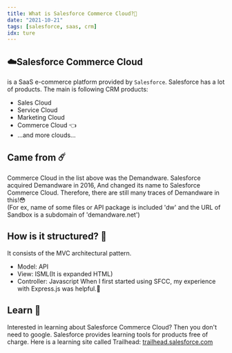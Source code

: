 ```yaml
---
title: What is Salesforce Commerce Cloud?🧐
date: "2021-10-21"
tags: [salesforce, saas, crm]
idx: ture
---
```


## ☁️Salesforce Commerce Cloud
is a SaaS e-commerce platform provided by `Salesforce`. Salesforce has a lot of products. The main is following CRM products:
- Sales Cloud
- Service Cloud
- Marketing Cloud
- Commerce Cloud 👈
- ...and more clouds...

## Came from ☄️
Commerce Cloud in the list above was the Demandware. Salesforce acquired Demandware in 2016, And changed its name to Salesforce Commerce Cloud. Therefore, there are still many traces of Demandware in this!😳  
(For ex, name of some files or API package is included 'dw' and the URL of Sandbox is a subdomain of 'demandware.net')

## How is it structured? 👀
It consists of the MVC architectural pattern.
- Model: API
- View: ISML(It is expanded HTML)
- Controller: Javascript
When I first started using SFCC, my experience with Express.js was helpful.👏

## Learn 📖
Interested in learning about Salesforce Commerce Cloud?
Then you don't need to google.
Salesforce provides learning tools for products free of charge. Here is a learning site called Trailhead: <a href="https://trailhead.salesforce.com/" target="_blank">trailhead.salesforce.com</a>

